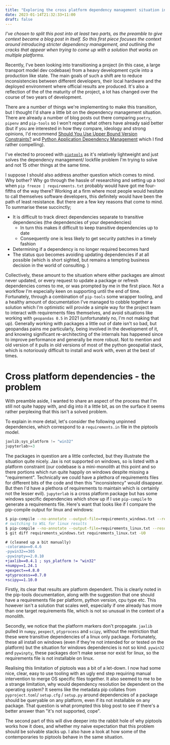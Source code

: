 ```yaml
---
title: "Exploring the cross platform dependency management situation in Python - piptools"
date: 2023-01-14T21:32:33+11:00
draft: false
---
```


*I've chosen to split this post into at least two parts, as the preamble to give context became a blog post in itself.
So this first piece focuses the context around introducing stricter dependency management, and outlining the cracks that
appear when trying to come up with a solution that works on multiple platforms.*

Recently, I've been looking into transitioning a project (in this case, a large transport model dev codebase) from a heavy development
cycle into a production like state. The main goals of such a shift are to reduce inconsistencies between different developers,
their local hardware and the deployed environment where official results are produced. It's also a reflection of the 
of the maturity of the project, a lot has changed over the course of two years of development. 

There are a number of things we're implementing to make this transition, but I thought I'd share a little bit on the 
dependency management situation. There are already a number of blog posts out there comparing `poetry`, `pipenv` and `pip-tools`
so I won't repeat what others have already said better (but if you are interested in how they compare, ideology and 
strong opinions, I'd recommend 
[Should You Use Upper Bound Version Constraints?](https://iscinumpy.dev/post/bound-version-constraints/) and 
[Python Application Dependency Management](https://hynek.me/articles/python-app-deps-2018/) which I find rather compelling). 

I've elected to proceed with [`piptools`](https://pip-tools.readthedocs.io/en/latest/) as it's relatively lightweight
and just solves the dependency management/ lockfile problem I'm trying to solve and not 15 other things at the same time.


I suppose I should also address another question which comes to mind. Why bother? Why go through the hassle of researching
and setting up a tool when `pip freeze | requirements.txt` probably would have got me four-fifths of the way there? Working at a firm where most people would hesitate to call themselves software developers, this definitely would have been the path of least resistance. But there are a few key reasons that come to mind. To summarise these succinctly;

* It is difficult to track direct dependencies separate to transitive dependencies (the dependencies of your dependencies)
  * In turn this makes it difficult to keep transitive dependencies up to date
  * Consequently one is less likely to get security patches in a timely fashion
* Determining if a dependency is no longer required becomes hard
* The status quo becomes avoiding updating dependencies if at all possible (which is short sighted, but remains a tempting business decision in the world of consulting. )

Collectively, these amount to the situation where either packages are almost never updated, or every request to update a package or refresh dependencies comes to me, or was prompted by me in the first place. Not a workflow I'm especially keen on supporting until the end of time. Fortunately, through a combination of `pip-tools`
some wrapper tooling, and a healthy amount of documentation I've managed to cobble together a solution which I'm optimistic
will provide a simple way for the project team to interact with requirements files themselves, and avoid situations like working with
`geopandas 0.5` in 2021 (unfortunately no, I'm not making that up). Generally working with packages a little out of date isn't so bad,
but geopandas pains me particularly, being involved in the development of it, and knowing significant re-architecting of the internals has 
happened since to improve performance and generally be more robust. Not to mention and old version of it pulls in old versions
of most of the python geospatial stack, which is notoriously difficult to install and work with, even at the best of times.


# Cross platform dependencies - the problem
With preamble aside, I wanted to share an aspect of the process that I'm still not quite happy with, and dig into it a 
little bit, as on the surface it seems rather perplexing that this isn't a solved problem.

To explain in more detail, let's consider the following unpinned dependencies, which correspond to a `requirements.in` file
in the piptools model. 
<!-- TODO, find a way to render code block titles -->
```python {title="requirements.in"}
jaxlib;sys_platform != "win32"
jupyterlab>=3
```

The packages in question are a little confected, but they illustrate the situation quite nicely. Jax is not supported
on windows, so is listed with a platform constraint (our codebase is a mini-monolith at this point and so there portions which run quite happily on windows despite missing a "requirement". Technically we could have a plethora of requirements files for different bits of the code and then this "inconsistency" would disappear. But then I'd have a plethora of requirements to maintain which is certainly not the lesser evil). `jupyterlab` is a cross platform package but has some windows specific dependencies which show up if I use `pip-compile`
to generate a requirements file. Here's want that looks like if I compare the pip-compile output for linux and windows:

```bash
$ pip-compile --no-annotate --output-file=requirements_windows.txt --resolver=backtracking requirements.in
# switching to WSL for linux results
$ pip-compile --no-annotate --output-file=requirements_linux.txt --resolver=backtracking requirements.in
$ git diff requirements_windows.txt requirements_linux.txt -U0
```
```diff
# (cleaned up a bit manually)
-colorama==0.4.6
-pywin32==305
-pywinpty==2.0.10
+jaxlib==0.4.1 ; sys_platform != "win32"
+numpy==1.24.1
+pexpect==4.8.0
+ptyprocess==0.7.0
+scipy==1.10.0
```

Firstly, its clear that results are platform dependent. This is clearly noted in the pip-tools documentation, along with
the suggestion that one should have a requirements file per platform, python version, cpu type etc. This however isn't
a solution that scales well, especially if one already has more than one target requirements file, which is not so
unusual in the context of a monolith. 

Secondly, we notice that the platform markers don't propagate. `jaxlib` pulled in 
`numpy`, `pexpect`, `ptyprocess` and `scipy`, without the restriction that these were transitive dependencies of a linux
only package. Fortunately, these all install on windows (even if they're not intended for or tested on the platform) but 
the situation for windows dependencies is not so kind. `pywin32` and `pywinpty`, these packages don't make sense nor exist
for linux, so the requirements file is not installable on linux.


Realising this limitation of piptools was a bit of a let-down. I now had some nice, clear, easy to use tooling
with an ugly end step requiring manual intervention to merge OS specific files together. It also seemed to me to be a strange limitation,
why would dependency resolution be dependent on the operating system? It seems like the metadata pip collates from
`pyproject.toml`/ `setup.cfg` / `setup.py` around dependencies of a package should be queryable on any platform, even if its not installable on any package.
That question is what prompted this blog post to see if there's a better answer than "it's not supported, cope".

The second part of this will dive deeper into the rabbit hole of why piptools works how it does, and whether my naive 
expectation that this problem should be solvable stacks up. I also have a look at how some of the contemporaries to piptools behave
in the same situation.
